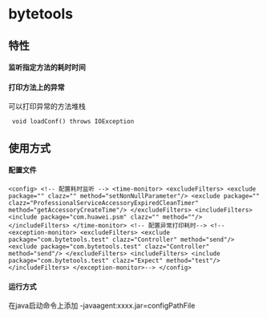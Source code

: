 # bytetools


## 特性

#### 监听指定方法的耗时时间

#### 打印方法上的异常


可以打印异常的方法堆栈

` void loadConf() throws IOException`


## 使用方式

#### 配置文件

`<config>
    <!-- 配置耗时监听 -->
    <time-monitor>
        <excludeFilters>
            <exclude package="" clazz="" method="setNonNullParameter"/>
            <exclude package="" clazz="ProfessionalServiceAccessoryExpiredCleanTimer" method="getAccessoryCreateTime"/>
        </excludeFilters>
        <includeFilters>
            <include package="com.huawei.psm" clazz="" method=""/>
        </includeFilters>
    </time-monitor>
    <!-- 配置异常打印耗时-->
    <!--<exception-monitor>
        <excludeFilters>
            <exclude package="com.bytetools.test" clazz="Controller" method="send"/>
            <exclude package="com.bytetools.test" clazz="Controller" method="send"/>
        </excludeFilters>
        <includeFilters>
            <include package="com.bytetools.test" clazz="Expect" method="test"/>
        </includeFilters>
    </exception-monitor>-->
</config>`

#### 运行方式

在java启动命令上添加 -javaagent:xxxx.jar=configPathFile
